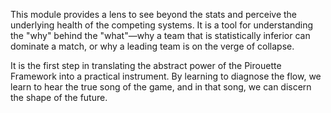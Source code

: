 This module provides a lens to see beyond the stats and perceive the underlying health of the competing systems. It is a tool for understanding the "why" behind the "what"—why a team that is statistically inferior can dominate a match, or why a leading team is on the verge of collapse.

It is the first step in translating the abstract power of the Pirouette Framework into a practical instrument. By learning to diagnose the flow, we learn to hear the true song of the game, and in that song, we can discern the shape of the future.